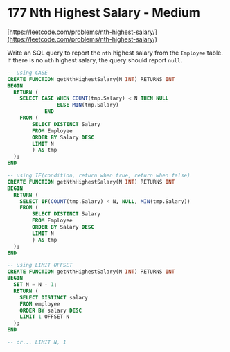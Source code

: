 # 177 Nth Highest Salary - Medium
[https://leetcode.com/problems/nth-highest-salary/](https://leetcode.com/problems/nth-highest-salary/)

Write an SQL query to report the `nth` highest salary from the `Employee` table. If there is no `nth` highest salary, the query should report `null`.

```sql
-- using CASE
CREATE FUNCTION getNthHighestSalary(N INT) RETURNS INT
BEGIN
  RETURN (
    SELECT CASE WHEN COUNT(tmp.Salary) < N THEN NULL
                ELSE MIN(tmp.Salary)
            END
    FROM (
        SELECT DISTINCT Salary
        FROM Employee
        ORDER BY Salary DESC
        LIMIT N
        ) AS tmp
  );
END

-- using IF(condition, return when true, return when false)
CREATE FUNCTION getNthHighestSalary(N INT) RETURNS INT
BEGIN
  RETURN (
    SELECT IF(COUNT(tmp.Salary) < N, NULL, MIN(tmp.Salary))
    FROM (
        SELECT DISTINCT Salary
        FROM Employee
        ORDER BY Salary DESC
        LIMIT N
        ) AS tmp
  );
END

-- using LIMIT OFFSET
CREATE FUNCTION getNthHighestSalary(N INT) RETURNS INT
BEGIN
  SET N = N - 1;
  RETURN (
    SELECT DISTINCT salary
    FROM employee
    ORDER BY salary DESC
    LIMIT 1 OFFSET N
  );
END

-- or... LIMIT N, 1
```
